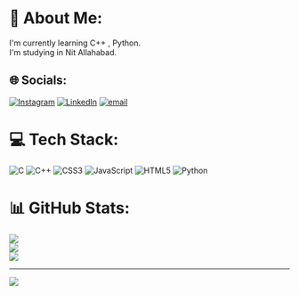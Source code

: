 # 💫 About Me:
I'm currently learning C++ , Python.<br>I'm studying in Nit Allahabad.


## 🌐 Socials:
[![Instagram](https://img.shields.io/badge/Instagram-%23E4405F.svg?logo=Instagram&logoColor=white)](https://instagram.com/tarush_b) [![LinkedIn](https://img.shields.io/badge/LinkedIn-%230077B5.svg?logo=linkedin&logoColor=white)](https://linkedin.com/in/tarushbanke) [![email](https://img.shields.io/badge/Email-D14836?logo=gmail&logoColor=white)](mailto:tarushbanke123@gmail.com) 

# 💻 Tech Stack:
![C](https://img.shields.io/badge/c-%2300599C.svg?style=for-the-badge&logo=c&logoColor=white) ![C++](https://img.shields.io/badge/c++-%2300599C.svg?style=for-the-badge&logo=c%2B%2B&logoColor=white) ![CSS3](https://img.shields.io/badge/css3-%231572B6.svg?style=for-the-badge&logo=css3&logoColor=white) ![JavaScript](https://img.shields.io/badge/javascript-%23323330.svg?style=for-the-badge&logo=javascript&logoColor=%23F7DF1E) ![HTML5](https://img.shields.io/badge/html5-%23E34F26.svg?style=for-the-badge&logo=html5&logoColor=white) ![Python](https://img.shields.io/badge/python-3670A0?style=for-the-badge&logo=python&logoColor=ffdd54)
# 📊 GitHub Stats:
![](https://github-readme-stats.vercel.app/api?username=TarushB&theme=dark&hide_border=false&include_all_commits=false&count_private=false)<br/>
![](https://github-readme-streak-stats.herokuapp.com/?user=TarushB&theme=dark&hide_border=false)<br/>
![](https://github-readme-stats.vercel.app/api/top-langs/?username=TarushB&theme=dark&hide_border=false&include_all_commits=false&count_private=false&layout=compact)

---
[![](https://visitcount.itsvg.in/api?id=TarushB&icon=0&color=1)](https://visitcount.itsvg.in)

<!-- Proudly created with GPRM ( https://gprm.itsvg.in ) -->
